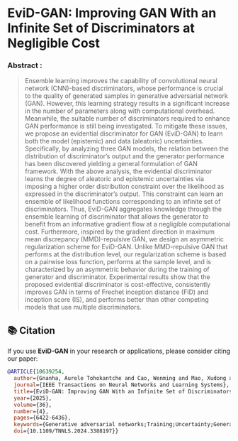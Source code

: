 # EviD-GAN: Improving GAN With an Infinite Set of Discriminators at Negligible Cost

### Abstract :

>Ensemble learning improves the capability of convolutional neural network (CNN)-based discriminators, whose performance is crucial to the quality of generated samples in generative adversarial network (GAN). However, this learning strategy results in a significant increase in the number of parameters along with computational overhead. Meanwhile, the suitable number of discriminators required to enhance GAN performance is still being investigated. To mitigate these issues, we propose an evidential discriminator for GAN (EviD-GAN) to learn both the model (epistemic) and data (aleatoric) uncertainties. Specifically, by analyzing three GAN models, the relation between the distribution of discriminator’s output and the generator performance has been discovered yielding a general formulation of GAN framework. With the above analysis, the evidential discriminator learns the degree of aleatoric and epistemic uncertainties via imposing a higher order distribution constraint over the likelihood as expressed in the discriminator’s output. This constraint can learn an ensemble of likelihood functions corresponding to an infinite set of discriminators. Thus, EviD-GAN aggregates knowledge through the ensemble learning of discriminator that allows the generator to benefit from an informative gradient flow at a negligible computational cost. Furthermore, inspired by the gradient direction in maximum mean discrepancy (MMD)-repulsive GAN, we design an asymmetric regularization scheme for EviD-GAN. Unlike MMD-repulsive GAN that performs at the distribution level, our regularization scheme is based on a pairwise loss function, performs at the sample level, and is characterized by an asymmetric behavior during the training of generator and discriminator. Experimental results show that the proposed evidential discriminator is cost-effective, consistently improves GAN in terms of Frechet inception distance (FID) and inception score (IS), and performs better than other competing models that use multiple discriminators.

## 📚 Citation

If you use **EviD-GAN** in your research or applications, please consider citing our paper:

```bibtex
@ARTICLE{10639254,
  author={Gnanha, Aurele Tohokantche and Cao, Wenming and Mao, Xudong and Wu, Si and Wong, Hau-San and Li, Qing},
  journal={IEEE Transactions on Neural Networks and Learning Systems}, 
  title={EviD-GAN: Improving GAN With an Infinite Set of Discriminators at Negligible Cost}, 
  year={2025},
  volume={36},
  number={4},
  pages={6422-6436},
  keywords={Generative adversarial networks;Training;Uncertainty;Generators;Computational modeling;Data models;Ensemble learning;Deep learning;evidential learning;generative adversarial networks (GANs);generative modeling},
  doi={10.1109/TNNLS.2024.3388197}}
```
